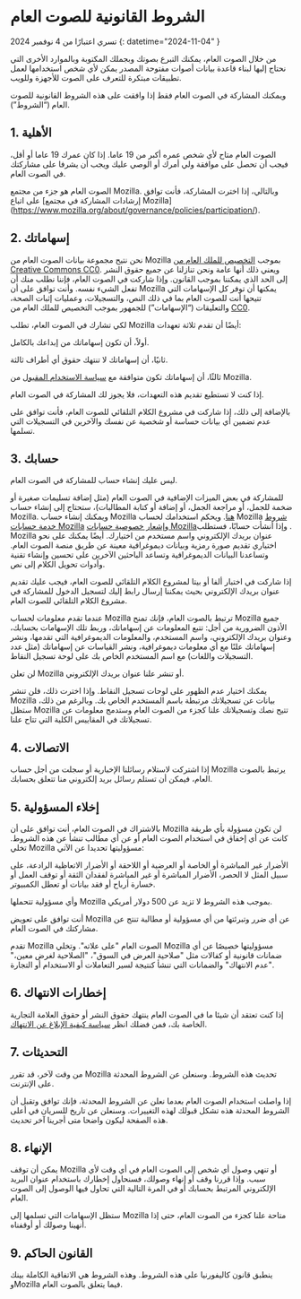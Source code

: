 # الشروط القانونية للصوت العام

 تسري اعتبارًا من 4 نوفمبر 2024 {: datetime="2024-11-04" }

من خلال الصوت العام، يمكنك التبرع بصوتك وبجملك المكتوبة وبالموارد الأخرى التي نحتاج إليها لبناء قاعدة بيانات أصوات مفتوحة المصدر يمكن لأي شخص استخدامها لعمل تطبيقات مبتكرة للتعرف على الصوت للأجهزة وللويب.

ويمكنك المشاركة في الصوت العام فقط إذا وافقت على هذه الشروط القانونية للصوت العام (“الشروط”).

 ## 1. الأهلية

الصوت العام متاح لأي شخص عمره أكبر من 19 عاما. إذا كان عمرك 19 عاما أو أقل، فيجب أن تحصل على موافقة ولي أمرك أو الوصي عليك ويجب أن يشرفا على مشاركتك في الصوت العام.

 الصوت العام هو جزء من مجتمع Mozilla. وبالتالي، إذا اخترت المشاركة، فأنت توافق على اتباع [إرشادات المشاركة في مجتمع Mozilla]‏(https://www.mozilla.org/about/governance/policies/participation/‎).

 ## 2. إسهاماتك

نحن نتيح مجموعة بيانات الصوت العام من Mozilla بموجب [التخصيص للملك العام من Creative Commons CC0‏](https://creativecommons.org/publicdomain/zero/1.0/‏)‎. ويعني ذلك أنها عامة ونحن تنازلنا عن جميع حقوق النشر إلى الحد الذي يمكننا بموجب القانون. وإذا شاركت في الصوت العام، فإننا نطلب منك أن تفعل الشيء نفسه. وأنت توافق على أن Mozilla يمكنها أن توفر كل الإسهامات التي تتيحها أنت للصوت العام بما في ذلك النص، والتسجيلات، وعمليات إثبات الصحة، والتعليقات (“الإسهامات”) للجمهور بموجب التخصيص للملك العام من [CC0‏](https://creativecommons.org/publicdomain/zero/1.0/‎).

 لكي تشارك في الصوت العام، تطلب Mozilla أيضًا أن تقدم ثلاثة تعهدات:

 أولاً، أن تكون إسهاماتك من إبداعك بالكامل.

ثانيًا، أن إسهاماتك لا تنتهك حقوق أي أطراف ثالثة.

 ثالثًا، أن إسهاماتك تكون متوافقة مع [سياسة الاستخدام المقبول](https://www.mozilla.org/about/legal/acceptable-use/‎) من Mozilla.

إذا كنت لا تستطيع تقديم هذه التعهدات، فلا يجوز لك المشاركة في الصوت العام.

 بالإضافة إلى ذلك، إذا شاركت في مشروع الكلام التلقائي للصوت العام، فأنت توافق على عدم تضمين أي بيانات حساسة أو شخصية عن نفسك والآخرين في التسجيلات التي تسلمها.

 ## 3. حسابك

ليس عليك إنشاء حساب للمشاركة في الصوت العام.

 للمشاركة في بعض الميزات الإضافية في الصوت العام (مثل إضافة تسليمات صغيرة أو ضخمة للجمل، أو مراجعة الجمل، أو إضافة أو كتابة المطالبات)، ستحتاج إلى إنشاء حساب Mozilla. ويمكنك إنشاء حساب Mozilla [هنا](https://commonvoice.mozilla.org/mozaws.net/signin). ويحكم استخدامك لحساب Mozilla [شروط خدمة حسابات Mozilla‏](https://www.mozilla.org/about/legal/terms/services/‎‏)‎ و[إشعار خصوصية حسابات Mozilla‏](https://www.mozilla.org/privacy/mozilla-accounts/‎). وإذا أنشأت حسابًا، فستطلب Mozilla عنوان بريدك الإلكتروني واسم مستخدم من اختيارك. أيضًا يمكنك على نحو اختياري تقديم صورة رمزية وبيانات ديموغرافية معينة عن طريق منصة الصوت العام. وتساعدنا البيانات الديموغرافية وتساعد الباحثين الآخرين على تحسين وإنشاء تقنية وأدوات تحويل الكلام إلى نص.

إذا شاركت في اختبار ألفا أو بيتا لمشروع الكلام التلقائي للصوت العام، فيجب عليك تقديم عنوان بريدك الإلكتروني بحيث يمكننا إرسال رابط إليك لتسجيل الدخول للمشاركة في مشروع الكلام التلقائي للصوت العام.

 عندما تقدم معلومات لحساب Mozilla ترتبط بالصوت العام، فإنك تمنح Mozilla جميع الأذون الضرورية من أجل: تتبع المعلومات عن إسهاماتك، وربط تلك الإسهامات بحسابك، وعنوان بريدك الإلكتروني، واسم المستخدم، والمعلومات الديموغرافية التي تقدمها، ونشر إسهاماتك علنًا مع أي معلومات ديموغرافية، ونشر القياسات عن إسهاماتك (مثل عدد التسجيلات واللغات) مع اسم المستخدم الخاص بك على لوحة تسجيل النقاط.  

لن تعلن Mozilla أو تنشر علنا عنوان بريدك الإلكتروني.

 يمكنك اختيار عدم الظهور على لوحات تسجيل النقاط. وإذا اخترت ذلك، فلن تنشر Mozilla بيانات عن تسجيلاتك مرتبطة باسم المستخدم الخاص بك. وبالرغم من ذلك، ستظل Mozilla تتيح نصك وتسجيلاتك علنا كجزء من الصوت العام وستدمج معلومات عن تسجيلاتك في المقاييس الكلية التي تتاح علنا.  

## 4. الاتصالات

إذا اشتركت لاستلام رسائلنا الإخبارية أو سجلت من أجل حساب Mozilla يرتبط بالصوت العام، فيمكن أن تستلم رسائل بريد إلكتروني منا تتعلق بحسابك.

 ## 5. إخلاء المسؤولية

بالاشتراك في الصوت العام، أنت توافق على أن Mozilla لن تكون مسؤولة بأي طريقة كانت عن أي إخفاق في استخدام الصوت العام أو عن أي مطالب تنشأ عن هذه الشروط. تخلي Mozilla مسؤوليتها تحديدا عن الآتي:

الأضرار غير المباشرة أو الخاصة أو العرضية أو اللاحقة أو الأضرار الاتعاظية الرادعة، على سبيل المثل لا الحصر، الأضرار المباشرة أو غير المباشرة لفقدان الثقة أو توقف العمل أو خسارة أرباح أو فقد بيانات أو تعطل الكمبيوتر.

وأي مسؤولية تتحملها Mozilla بموجب هذه الشروط لا تزيد عن 500 دولار أمريكي.

 أنت توافق على تعويض Mozilla عن أي ضرر وتبرئتها من أي مسؤولية أو مطالبة تنتج عن مشاركتك في الصوت العام.

 تقدم Mozilla الصوت العام "على علاته".  وتخلي Mozilla مسؤوليتها خصيصًا عن أي ضمانات قانونية أو كفالات مثل "صلاحية العرض في السوق"، "الصلاحية لغرض معين،" "عدم الانتهاك" والضمانات التي تنشأ كنتيجة لسير التعاملات أو الاستخدام أو التجارة.

 ## 6. إخطارات الانتهاك

إذا كنت تعتقد أن شيئا ما في الصوت العام ينتهك حقوق النشر أو حقوق العلامة التجارية الخاصة بك، فمن فضلك انظر [سياسة كيفية الإبلاغ عن الانتهاك](https://www.mozilla.org/about/legal/report-infringement/‎).

## 7. التحديثات

من وقت لآخر، قد تقرر Mozilla تحديث هذه الشروط. وسنعلن عن الشروط المحدثة على الإنترنت.

 إذا واصلت استخدام الصوت العام بعدما نعلن عن الشروط المحدثة، فإنك توافق وتقبل أن الشروط المحدثة هذه تشكل قبولك لهذه التغييرات. وسنعلن عن تاريخ للسريان في أعلى هذه الصفحة ليكون واضحا متى أجرينا آخر تحديث.

 ## 8. الإنهاء

يمكن أن توقف Mozilla أو تنهي وصول أي شخص إلى الصوت العام في أي وقت لأي سبب. وإذا قررنا وقف أو إنهاء وصولك، فسنحاول إخطارك باستخدام عنوان البريد الإلكتروني المرتبط بحسابك أو في المرة التالية التي تحاول فيها الوصول إلى الصوت العام.

 ستظل الإسهامات التي تسلمها إلى Mozilla متاحة علنا كجزء من الصوت العام، حتى إذا أنهينا وصولك أو أوقفناه.

 ## 9. القانون الحاكم

ينطبق قانون كاليفورنيا على هذه الشروط. وهذه الشروط هي الاتفاقية الكاملة بينك وMozilla فيما يتعلق بالصوت العام.
